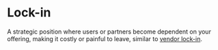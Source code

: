 # Lock-in

A strategic position where users or partners become dependent on your offering, making it costly or painful to leave, similar to [vendor lock-in](https://en.wikipedia.org/wiki/Vendor_lock-in).
